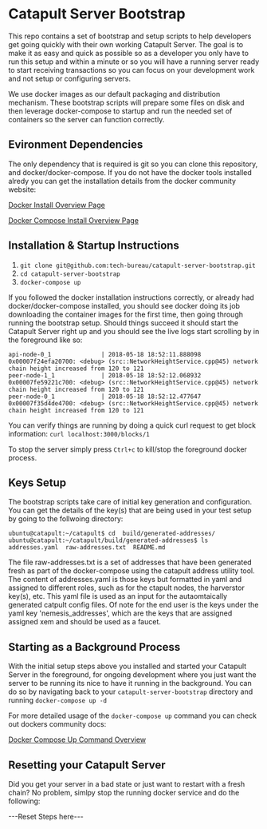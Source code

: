 # Catapult Server Bootstrap

This repo contains a set of bootstrap and setup scripts to help developers get going quickly with their own working Catapult Server.  The goal is to make it as easy and quick as possible so as a developer you only have to run this setup and within a minute or so you will have a running server ready to start receiving transactions so you can focus on your development work and not setup or configuring servers.

We use docker images as our default packaging and distribution mechanism.  These bootstrap scripts will prepare some files on disk and then leverage docker-compose to startup and run the needed set of containers so the server can function correctly.

## Evironment Dependencies

The only dependency that is required is git so you can clone this repository, and docker/docker-compose.  If you do not have the docker tools installed alredy you can get the installation details from the docker community website:

[Docker Install Overview Page](https://docs.docker.com/install/#server)

[Docker Compose Install Overview Page](https://docs.docker.com/compose/install/#install-compose)

## Installation & Startup Instructions

1. `git clone git@github.com:tech-bureau/catapult-server-bootstrap.git`
2. `cd catapult-server-bootstrap`
3. `docker-compose up`

If you followed the docker installation instructions correctly, or already had docker/docker-compose installed, you should see docker doing its job downloading the container images for the first time, then going through running the bootstrap setup.  Should things succeed it should start the Catapult Server right up and you should see the live logs start scrolling by in the foreground like so:

```
api-node-0_1              | 2018-05-18 18:52:11.888098 0x00007f24efa20700: <debug> (src::NetworkHeightService.cpp@45) network chain height increased from 120 to 121
peer-node-1_1             | 2018-05-18 18:52:12.068932 0x00007fe59221c700: <debug> (src::NetworkHeightService.cpp@45) network chain height increased from 120 to 121
peer-node-0_1             | 2018-05-18 18:52:12.477647 0x00007f35d4de4700: <debug> (src::NetworkHeightService.cpp@45) network chain height increased from 120 to 121
```

You can verify things are running by doing a quick curl request to get block information: `curl localhost:3000/blocks/1`

To stop the server simply press `Ctrl+c` to kill/stop the foreground docker process.

## Keys Setup

The bootstrap scripts take care of initial key generation and configuration.  You can get the details of the key(s) that are being used in your test setup by going to the follwoing directory:
```
ubuntu@catapult:~/catapult$ cd  build/generated-addresses/
ubuntu@catapult:~/catapult/build/generated-addresses$ ls
addresses.yaml  raw-addresses.txt  README.md
```
The file raw-addresses.txt is a set of addresses that have been generated fresh as part of the docker-compose using the catapult address utility tool. The content of addresses.yaml is those keys but formatted in yaml and assigned to different roles, such as for the ctapult nodes, the harverstor key(s), etc. This yaml file is used as an input for the autaomtaically generated catpult config files. Of note for the end user is the keys under the yaml key 'nemesis_addresses', which are the keys that are assigned assigned xem and should be used as a faucet.

## Starting as a Background Process

With the initial setup steps above you installed and started your Catapult Server in the foreground, for ongoing development where you just want the server to be running its nice to have it running in the background.  You can do so by navigating back to your `catapult-server-bootstrap` directory and running `docker-compose up -d`

For more detailed usage of the `docker-compose up` command you can check out dockers community docs:

[Docker Compose Up Command Overview](https://docs.docker.com/compose/reference/up/)

## Resetting your Catapult Server

Did you get your server in a bad state or just want to restart with a fresh chain?  No problem, simlpy stop the running docker service and do the following:

---Reset Steps here---

